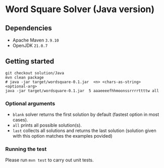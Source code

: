 # Word Square Solver (Java version)

## Dependencies 
- Apache Maven `3.9.10`
- OpenJDK `21.0.7`

## Getting started

```
git checkout solution/Java
mvn clean package
# java -jar target/wordsquare-0.1.jar  <n> <chars-as-string> <optional-arg>
java -jar target/wordsquare-0.1.jar  5 aaaeeeefhhmoonssrrrrttttw all
```

### Optional arguments
- `blank` solver returns the first solution by default (fastest option in most cases). 
- `all` prints all possible solution(s).
- `last` collects all solutions and returns the last solution (solution given with this option matches the examples povided)


### Running the test
Please run `mvn test` to carry out unit tests. 


